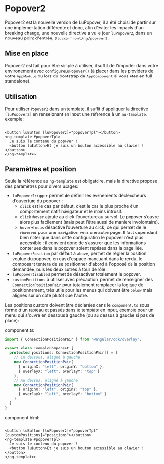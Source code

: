 # Popover2

Popover2 est la nouvelle version de LuPopover, il a été choisi de partir sur une implémentation différente et donc, afin d'éviter les impacts d'un breaking change,
une nouvelle directive a vu le jour `luPopover2`, dans un nouveau point d'entrée, `@lucca-front/ng/popover2`.

## Mise en place

Popover2 est fait pour être simple à utiliser, il suffit de l'importer dans votre environement avec `configureLuPopover()` (à placer dans les providers de votre `AppModule` ou lors du bootstrap de `AppComponent` si vous êtes en full standalone).

## Utilisation

Pour utiliser `Popover2` dans un template, il suffit d'appliquer la directive `[luPopover2]` en renseignant en input une référence à un `ng-template`, exemple:

```angular2html

<button luButton [luPopover2]="popoverTpl"></button>
<ng-template #popoverTpl>
  Je suis le contenu du popover !
  <button luButton>Et je suis un bouton accessible au clavier !</button>
</ng-template>
```

## Paramètres et position

Seule la référence au `ng-template` est obligatoire, mais la directive propose des paramètres pour divers usages:

- `luPopoverTrigger` permet de définir les évènements déclencheurs d’ouverture du popover :
  - `click` est le cas par défaut, c’est le cas le plus proche d’un comportement natif navigateur et le moins intrusif.
  - `click+hover` ajoute au click l’ouverture au survol. Le popover s’ouvre alors plus facilement (mais peut l’être aussi de manière involontaire).
  - `hover+focus` désactive l’ouverture au click, ce qui permet de le réserver pour une navigation vers une autre page. Il faut cependant bien noter que dans cette configuration le popover n’est plus accessible : il convient donc de s’assurer que les informations contenues dans le popover soient reprises dans la page liée.
- `luPopoverPosition` par défaut à `above`, permet de régler la position voulue du popover, en cas d'espace manquant dans le rendu, le composant tentera de se positionner d'abord à l'opposé de la position demandée, puis les deux autres à tour de rôle.
- `luPopoverDisabled` permet de désactiver totalement le popover.
- `customPositions` à utiliser avec précaution, permet de renseigner des `ConnectionPositionPair` pour totalement remplacer la logique de positionnement, très utile pour les menus qui doivent être `below` mais alignés sur un côté plutôt que l'autre.

Les positions custom doivent être déclarées dans le `component.ts` sous forme d'un tableau et passés dans le template en input, exemple pour un menu qui s'ouvre en dessous à gauche (ou au dessus à gauche si pas de place):

component.ts:

```typescript
import { ConnectionPositionPair } from "@angular/cdk/overlay";

export class ExampleComponent {
  protected positions: ConnectionPositionPair[] = [
    // En dessous, aligné à gauche
    new ConnectionPositionPair(
      { originX: "left", originY: "bottom" },
      { overlayX: "left", overlayY: "top" }
    ),
    // Au dessus, aligné à gauche
    new ConnectionPositionPair(
      { originX: "left", originY: "top" },
      { overlayX: "left", overlayY: "bottom" }
    )
  ]
}
```

component.html:

```angular2html

<button luButton [luPopover2]="popoverTpl" [customPositions]="positions"></button>
<ng-template #popoverTpl>
  Je suis le contenu du popover !
  <button luButton>Et je suis un bouton accessible au clavier !</button>
</ng-template>
```
